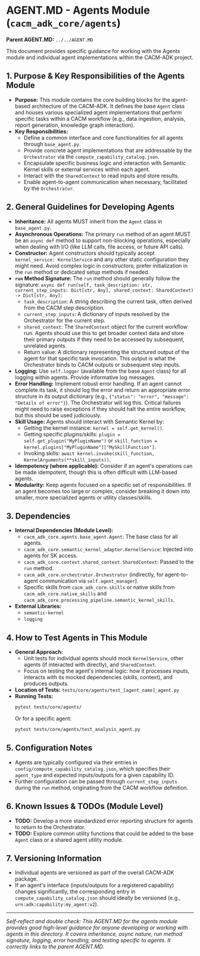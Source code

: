 # AGENT.MD - Agents Module (`cacm_adk_core/agents`)

**Parent AGENT.MD:** `../../AGENT.MD`

This document provides specific guidance for working with the Agents module and individual agent implementations within the CACM-ADK project.

## 1. Purpose & Key Responsibilities of the Agents Module

*   **Purpose:** This module contains the core building blocks for the agent-based architecture of the CACM-ADK. It defines the base `Agent` class and houses various specialized agent implementations that perform specific tasks within a CACM workflow (e.g., data ingestion, analysis, report generation, knowledge graph interaction).
*   **Key Responsibilities:**
    *   Define a common interface and core functionalities for all agents through `base_agent.py`.
    *   Provide concrete agent implementations that are addressable by the `Orchestrator` via the `compute_capability_catalog.json`.
    *   Encapsulate specific business logic and interaction with Semantic Kernel skills or external services within each agent.
    *   Interact with the `SharedContext` to read inputs and store results.
    *   Enable agent-to-agent communication when necessary, facilitated by the `Orchestrator`.

## 2. General Guidelines for Developing Agents

*   **Inheritance:** All agents MUST inherit from the `Agent` class in `base_agent.py`.
*   **Asynchronous Operations:** The primary `run` method of an agent MUST be an `async def` method to support non-blocking operations, especially when dealing with I/O (like LLM calls, file access, or future API calls).
*   **Constructor:** Agent constructors should typically accept `kernel_service: KernelService` and any other static configuration they might need. Avoid complex logic in constructors; prefer initialization in the `run` method or dedicated setup methods if needed.
*   **`run` Method Signature:** The `run` method should generally follow the signature:
    `async def run(self, task_description: str, current_step_inputs: Dict[str, Any], shared_context: SharedContext) -> Dict[str, Any]:`
    *   `task_description`: A string describing the current task, often derived from the CACM step description.
    *   `current_step_inputs`: A dictionary of inputs resolved by the Orchestrator for the current step.
    *   `shared_context`: The `SharedContext` object for the current workflow run. Agents should use this to get broader context data and store their primary outputs if they need to be accessed by subsequent, unrelated agents.
    *   Return value: A dictionary representing the structured output of the agent for that specific task invocation. This output is what the Orchestrator binds to CACM outputs or subsequent step inputs.
*   **Logging:** Use `self.logger` (available from the base `Agent` class) for all logging within agents. Provide informative log messages.
*   **Error Handling:** Implement robust error handling. If an agent cannot complete its task, it should log the error and return an appropriate error structure in its output dictionary (e.g., `{"status": "error", "message": "Details of error"}`). The Orchestrator will log this. Critical failures might need to raise exceptions if they should halt the entire workflow, but this should be used judiciously.
*   **Skill Usage:** Agents should interact with Semantic Kernel by:
    *   Getting the kernel instance: `kernel = self.get_kernel()`.
    *   Getting specific plugins/skills: `plugin = self.get_plugin("MyPluginName")` or `skill_function = kernel.plugins["MyPluginName"]["MySkillFunction"]`.
    *   Invoking skills: `await kernel.invoke(skill_function, KernelArguments(**skill_inputs))`.
*   **Idempotency (where applicable):** Consider if an agent's operations can be made idempotent, though this is often difficult with LLM-based agents.
*   **Modularity:** Keep agents focused on a specific set of responsibilities. If an agent becomes too large or complex, consider breaking it down into smaller, more specialized agents or utility classes/skills.

## 3. Dependencies

*   **Internal Dependencies (Module Level):**
    *   `cacm_adk_core.agents.base_agent.Agent`: The base class for all agents.
    *   `cacm_adk_core.semantic_kernel_adapter.KernelService`: Injected into agents for SK access.
    *   `cacm_adk_core.context.shared_context.SharedContext`: Passed to the `run` method.
    *   `cacm_adk_core.orchestrator.Orchestrator` (indirectly, for agent-to-agent communication via `self.agent_manager`).
    *   Specific skills from `cacm_adk_core.skills` or native skills from `cacm_adk_core.native_skills` and `cacm_adk_core.processing_pipeline.semantic_kernel_skills`.
*   **External Libraries:**
    *   `semantic-kernel`
    *   `logging`

## 4. How to Test Agents in This Module

*   **General Approach:**
    *   Unit tests for individual agents should mock `KernelService`, other agents (if interacted with directly), and `SharedContext`.
    *   Focus on testing the agent's internal logic: how it processes inputs, interacts with its mocked dependencies (skills, context), and produces outputs.
*   **Location of Tests:** `tests/core/agents/test_[agent_name]_agent.py`
*   **Running Tests:**
    ```bash
    pytest tests/core/agents/
    ```
    Or for a specific agent:
    ```bash
    pytest tests/core/agents/test_analysis_agent.py
    ```

## 5. Configuration Notes

*   Agents are typically configured via their entries in `config/compute_capability_catalog.json`, which specifies their `agent_type` and expected inputs/outputs for a given capability ID.
*   Further configuration can be passed through `current_step_inputs` during the `run` method, originating from the CACM workflow definition.

## 6. Known Issues & TODOs (Module Level)

*   **TODO:** Develop a more standardized error reporting structure for agents to return to the Orchestrator.
*   **TODO:** Explore common utility functions that could be added to the base `Agent` class or a shared agent utility module.

## 7. Versioning Information

*   Individual agents are versioned as part of the overall CACM-ADK package.
*   If an agent's interface (inputs/outputs for a registered capability) changes significantly, the corresponding entry in `compute_capability_catalog.json` should ideally be versioned (e.g., `urn:adk:capability:my_agent:v2`).

---
*Self-reflect and double check: This AGENT.MD for the agents module provides good high-level guidance for anyone developing or working with agents in this directory. It covers inheritance, async nature, run method signature, logging, error handling, and testing specific to agents. It correctly links to the parent AGENT.MD.*
